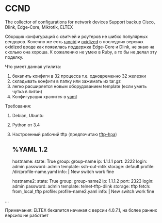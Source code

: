 # CCND
The collector of configurations for network devices
Support backup Cisco, Dlink, Edge-Core, Mikrotik, ELTEX

Cборщик конфигураций с свитчей и роутеров не шибко популярных вендоров.
Конечно же есть [rancid](https://www.shrubbery.net/rancid/) и [oxidized](https://github.com/ytti/oxidized) в последних версиях oxidized вроде как появилась поддержка Edge-Core и Dlink, не знаю на сколько она хороша. К сожалению не умею в Ruby, а то бы не делал эту поделку.

Что умеет данная утилита: 
1. бекапить конфиги в 32 процесса т.е. одновременно 32 железки
2. складывать конфиги в папку или зажимать их tar.gz
3. легко расширяется новым оборудованием template (если уметь чутка в питон)
4. Конфигурация хранится в [yaml](https://ru.wikipedia.org/wiki/YAML)

Требования:
1. Debian, Ubuntu
2. Python от 3.4
3. Настроенный рабочий tftp (предпочитаю [tftp-hpa](http://hh-pc.blogspot.com/2017/11/tftp-ubuntu.html))



    %YAML 1.2
    ---
    hostname:
      state: True
      group: group-name
      ip: 1.1.1.1
      port: 2222
      login: admin
      password: admin
      template: ssh-out-mtik
      storage: default
      profile: /dir/profile-name.yaml
      info: |
        New switch
        work fine
      
      
    hostname2:
      state: True
      group: group-name2
      ip: 1.1.1.2
      port: 2323
      login: admin
      password: admin
      template: telnet-tftp-dlink
      storage: tftp
      fetch: from_local_tftp
      profile: profile-name2.yaml
      info: |
        New switch
        work fine
      
      
...

Примечания: ELTEX бекапится начиная с версии 4.0.7.1, на более ранних версиях не работает